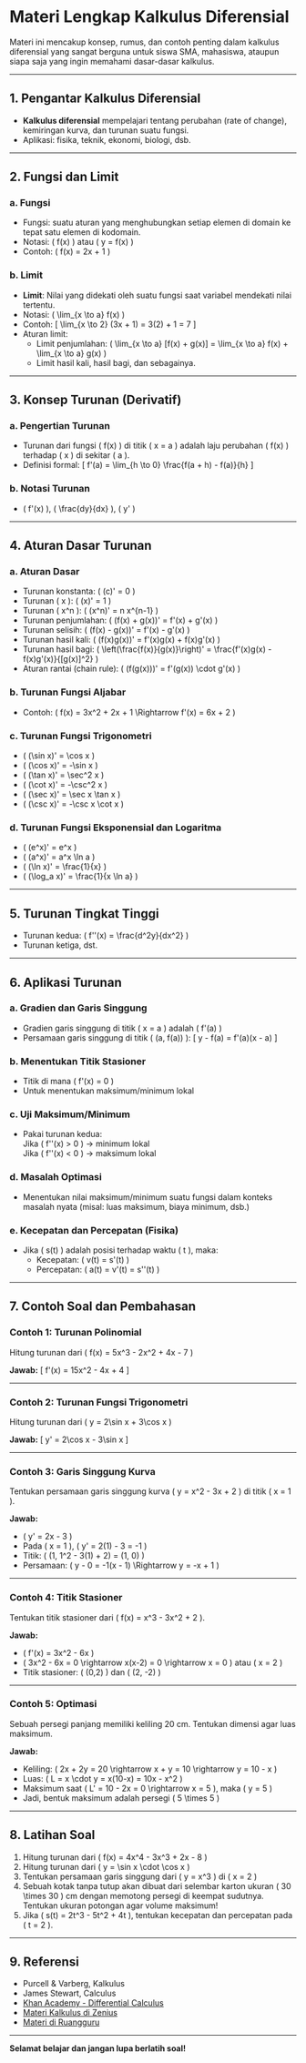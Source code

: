 # Materi Lengkap Kalkulus Diferensial

Materi ini mencakup konsep, rumus, dan contoh penting dalam kalkulus diferensial yang sangat berguna untuk siswa SMA, mahasiswa, ataupun siapa saja yang ingin memahami dasar-dasar kalkulus.

---

## 1. Pengantar Kalkulus Diferensial

- **Kalkulus diferensial** mempelajari tentang perubahan (rate of change), kemiringan kurva, dan turunan suatu fungsi.
- Aplikasi: fisika, teknik, ekonomi, biologi, dsb.

---

## 2. Fungsi dan Limit

### a. Fungsi

- Fungsi: suatu aturan yang menghubungkan setiap elemen di domain ke tepat satu elemen di kodomain.
- Notasi: \( f(x) \) atau \( y = f(x) \)
- Contoh: \( f(x) = 2x + 1 \)

### b. Limit

- **Limit**: Nilai yang didekati oleh suatu fungsi saat variabel mendekati nilai tertentu.
- Notasi: \( \lim_{x \to a} f(x) \)
- Contoh:
  \[
  \lim_{x \to 2} (3x + 1) = 3(2) + 1 = 7
  \]
- Aturan limit:
  - Limit penjumlahan: \( \lim_{x \to a} [f(x) + g(x)] = \lim_{x \to a} f(x) + \lim_{x \to a} g(x) \)
  - Limit hasil kali, hasil bagi, dan sebagainya.

---

## 3. Konsep Turunan (Derivatif)

### a. Pengertian Turunan

- Turunan dari fungsi \( f(x) \) di titik \( x = a \) adalah laju perubahan \( f(x) \) terhadap \( x \) di sekitar \( a \).
- Definisi formal:
  \[
  f'(a) = \lim_{h \to 0} \frac{f(a + h) - f(a)}{h}
  \]

### b. Notasi Turunan

- \( f'(x) \), \( \frac{dy}{dx} \), \( y' \)

---

## 4. Aturan Dasar Turunan

### a. Aturan Dasar

- Turunan konstanta: \( (c)' = 0 \)
- Turunan \( x \): \( (x)' = 1 \)
- Turunan \( x^n \): \( (x^n)' = n x^{n-1} \)
- Turunan penjumlahan: \( (f(x) + g(x))' = f'(x) + g'(x) \)
- Turunan selisih: \( (f(x) - g(x))' = f'(x) - g'(x) \)
- Turunan hasil kali: \( (f(x)g(x))' = f'(x)g(x) + f(x)g'(x) \)
- Turunan hasil bagi: \( \left(\frac{f(x)}{g(x)}\right)' = \frac{f'(x)g(x) - f(x)g'(x)}{[g(x)]^2} \)
- Aturan rantai (chain rule): \( (f(g(x)))' = f'(g(x)) \cdot g'(x) \)

### b. Turunan Fungsi Aljabar

- Contoh: \( f(x) = 3x^2 + 2x + 1 \Rightarrow f'(x) = 6x + 2 \)

### c. Turunan Fungsi Trigonometri

- \( (\sin x)' = \cos x \)
- \( (\cos x)' = -\sin x \)
- \( (\tan x)' = \sec^2 x \)
- \( (\cot x)' = -\csc^2 x \)
- \( (\sec x)' = \sec x \tan x \)
- \( (\csc x)' = -\csc x \cot x \)

### d. Turunan Fungsi Eksponensial dan Logaritma

- \( (e^x)' = e^x \)
- \( (a^x)' = a^x \ln a \)
- \( (\ln x)' = \frac{1}{x} \)
- \( (\log_a x)' = \frac{1}{x \ln a} \)

---

## 5. Turunan Tingkat Tinggi

- Turunan kedua: \( f''(x) = \frac{d^2y}{dx^2} \)
- Turunan ketiga, dst.

---

## 6. Aplikasi Turunan

### a. Gradien dan Garis Singgung

- Gradien garis singgung di titik \( x = a \) adalah \( f'(a) \)
- Persamaan garis singgung di titik \( (a, f(a)) \):
  \[
  y - f(a) = f'(a)(x - a)
  \]

### b. Menentukan Titik Stasioner

- Titik di mana \( f'(x) = 0 \)
- Untuk menentukan maksimum/minimum lokal

### c. Uji Maksimum/Minimum

- Pakai turunan kedua:  
  Jika \( f''(x) > 0 \) → minimum lokal  
  Jika \( f''(x) < 0 \) → maksimum lokal

### d. Masalah Optimasi

- Menentukan nilai maksimum/minimum suatu fungsi dalam konteks masalah nyata (misal: luas maksimum, biaya minimum, dsb.)

### e. Kecepatan dan Percepatan (Fisika)

- Jika \( s(t) \) adalah posisi terhadap waktu \( t \), maka:
  - Kecepatan: \( v(t) = s'(t) \)
  - Percepatan: \( a(t) = v'(t) = s''(t) \)

---

## 7. Contoh Soal dan Pembahasan

### Contoh 1: Turunan Polinomial

Hitung turunan dari \( f(x) = 5x^3 - 2x^2 + 4x - 7 \)

**Jawab:**
\[
f'(x) = 15x^2 - 4x + 4
\]

---

### Contoh 2: Turunan Fungsi Trigonometri

Hitung turunan dari \( y = 2\sin x + 3\cos x \)

**Jawab:**
\[
y' = 2\cos x - 3\sin x
\]

---

### Contoh 3: Garis Singgung Kurva

Tentukan persamaan garis singgung kurva \( y = x^2 - 3x + 2 \) di titik \( x = 1 \).

**Jawab:**
- \( y' = 2x - 3 \)
- Pada \( x = 1 \), \( y' = 2(1) - 3 = -1 \)
- Titik: \( (1, 1^2 - 3(1) + 2) = (1, 0) \)
- Persamaan: \( y - 0 = -1(x - 1) \Rightarrow y = -x + 1 \)

---

### Contoh 4: Titik Stasioner

Tentukan titik stasioner dari \( f(x) = x^3 - 3x^2 + 2 \).

**Jawab:**
- \( f'(x) = 3x^2 - 6x \)
- \( 3x^2 - 6x = 0 \rightarrow x(x-2) = 0 \rightarrow x = 0 \) atau \( x = 2 \)
- Titik stasioner: \( (0,2) \) dan \( (2, -2) \)

---

### Contoh 5: Optimasi

Sebuah persegi panjang memiliki keliling 20 cm. Tentukan dimensi agar luas maksimum.

**Jawab:**
- Keliling: \( 2x + 2y = 20 \rightarrow x + y = 10 \rightarrow y = 10 - x \)
- Luas: \( L = x \cdot y = x(10-x) = 10x - x^2 \)
- Maksimum saat \( L' = 10 - 2x = 0 \rightarrow x = 5 \), maka \( y = 5 \)
- Jadi, bentuk maksimum adalah persegi \( 5 \times 5 \)

---

## 8. Latihan Soal

1. Hitung turunan dari \( f(x) = 4x^4 - 3x^3 + 2x - 8 \)
2. Hitung turunan dari \( y = \sin x \cdot \cos x \)
3. Tentukan persamaan garis singgung dari \( y = x^3 \) di \( x = 2 \)
4. Sebuah kotak tanpa tutup akan dibuat dari selembar karton ukuran \( 30 \times 30 \) cm dengan memotong persegi di keempat sudutnya. Tentukan ukuran potongan agar volume maksimum!
5. Jika \( s(t) = 2t^3 - 5t^2 + 4t \), tentukan kecepatan dan percepatan pada \( t = 2 \).

---

## 9. Referensi

- Purcell & Varberg, Kalkulus
- James Stewart, Calculus
- [Khan Academy - Differential Calculus](https://www.khanacademy.org/math/differential-calculus)
- [Materi Kalkulus di Zenius](https://zenius.net/subject/kalkulus)
- [Materi di Ruangguru](https://www.ruangguru.com/)

---

**Selamat belajar dan jangan lupa berlatih soal!**
